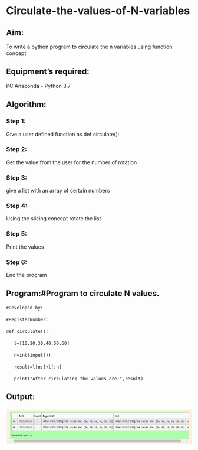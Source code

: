 # Circulate-the-values-of-N-variables
## Aim:
To write a python program to circulate the n variables using function concept
## Equipment’s required:
PC
Anaconda - Python 3.7
## Algorithm: 
### Step 1: 
Give a user defined function as def circulate():
### Step 2: 
Get the value from the user for the number of rotation
### Step 3: 
give a list with an array of certain numbers
### Step 4: 
Using the slicing concept rotate the list
### Step 5:
Print the values 
### Step 6: 
End the program
## Program:#Program to circulate N values.
```
#Developed by: 

#RegisterNumber:

def circulate():

   l=[10,20,30,40,50,60]

   n=int(input())

   result=l[n:]+l[:n]

   print("After circulating the values are:",result)
```
## Output:

![OUTPUT](./CIRCULATE.jpeg)



